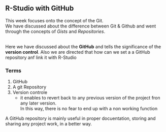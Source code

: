 ## R-Studio with GitHub

This week focuses onto the concept of the Git.<br />
We have discussed about the difference between Git & Github and went through the concepts of _Gists_ and _Repositories_.<br /><br />

Here we have discussed about the **GitHub** and tells the significance of the **version control**. Also we are directed that how can we set a a GitHub repository anf link it with R-Studio<br />

### Terms
1. GitHub
2. A git Repository
3. Version controle
    - it enables to revert back to any previous version of the project fron any later version.<br />
    In this way, there is no fear to end up with a non working function

A GitHub repository is mainly useful in proper docuentation, storing and sharing any project work, in a better way.